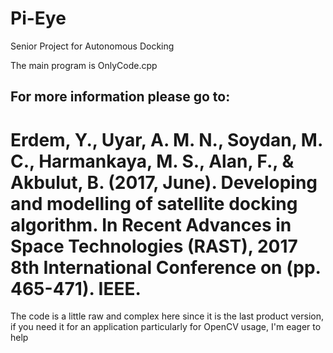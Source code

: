 # Pi-Eye
Senior Project for Autonomous Docking


The main program is OnlyCode.cpp

<h2>For more information please go to:</h2>
<h1>
Erdem, Y., Uyar, A. M. N., Soydan, M. C., Harmankaya, M. S., Alan, F., & Akbulut, B. (2017, June). Developing and modelling of satellite docking algorithm. In Recent Advances in Space Technologies (RAST), 2017 8th International Conference on (pp. 465-471). IEEE.
</h1>
The code is a little raw and complex here since it is the last product version, if you need it for an application particularly for OpenCV usage, I'm eager to help 
